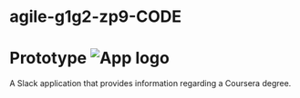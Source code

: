 # agile-g1g2-zp9-CODE
# Prototype ![App logo](docs/assets/app_logo.jfif)

A Slack application that provides information regarding a Coursera degree.
